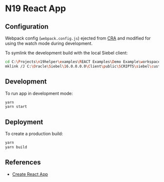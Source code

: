 # N19 React App

## Configuration

Webpack config (`webpack.config.js`) ejected from [CRA][1] and modified for using the watch mode during development.

To symlink the development build with the local Siebel client:

```bash
cd C:\Projects\n19helper\examples\REACT Examples\Demo Example\workspace\build\static
mklink /J C:\Oracle\Siebel\16.0.0.0.0\Client\public\SCRIPTS\siebel\custom\react-app\build\static\js .\js
```

## Development

To run app in development mode:

```bash
yarn
yarn start
```

## Deployment

To create a production build:

```bash
yarn
yarn build
```

## References

- [Create React App][1]

[1]: (https://github.com/facebook/create-react-app)

